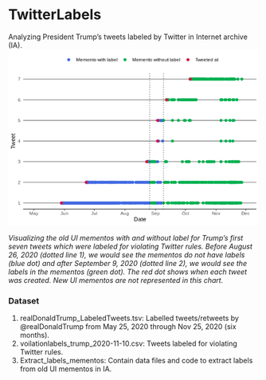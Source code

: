 # TwitterLabels
Analyzing President Trump’s tweets labeled by Twitter in Internet archive (IA). 
![](Extract_labels_mementos/Rplot02.png)

*Visualizing the old UI mementos with and without label for Trump’s first seven tweets which were labeled for violating Twitter rules. Before August 26, 2020 (dotted line 1), we would see the mementos do not have labels (blue dot) and after September 9, 2020  (dotted line 2), we would see the labels in the mementos (green dot). The red dot shows when each tweet was created. New UI mementos are not represented in this chart.*

### Dataset
1. realDonaldTrump_LabeledTweets.tsv: Labelled tweets/retweets by @realDonaldTrump from May 25, 2020 through Nov 25, 2020 (six months).
2. voilationlabels_trump_2020-11-10.csv: Tweets labeled for violating Twitter rules. 
3. Extract_labels_mementos: Contain data files and code to extract labels from old UI mementos in IA.
